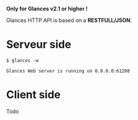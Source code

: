**Only for Glances v2.1 or higher !**

Glances HTTP API is based on a **RESTFULL/JSON**.

Serveur side
============

    $ glances -w

    Glances Web server is running on 0.0.0.0:61208

Client side
===========

Todo